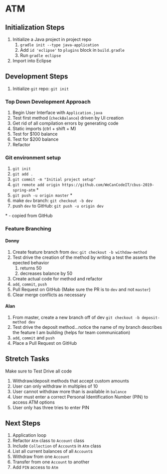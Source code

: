 # ATM

## Initialization Steps

1. Initialize a Java project in project repo
	1. `gradle init --type java-application`
	1. Add `id 'eclipse'` to `plugins` block in `build.gradle`
	1. Run `gradle eclipse`
1. Import into Eclipse

## Development Steps

1. Initialize `git` repo: `git init`

### Top Down Development Approach

1. Begin User Interface with `Application.java`
1. Test first method (`checkBalance`) driven by UI creation
1. Get rid of all compilation errors by generating code
1. Static imports (ctrl + shift + M)
1. Test for $100 balance
1. Test for $200 balance
1. Refactor

### Git environment setup

1. `git init`
1. `git add .`
1. `git commit -m "Initial project setup"`
1. `git remote add origin https://github.com/WeCanCodeIT/cbus-2019-spring-atm` \*
1. `git push -u origin master` \*
1. make `dev` branch: `git checkout -b dev`
1. push `dev` to GitHub: `git push -u origin dev`

\* - copied from GitHub

### Feature Branching

#### Donny

1. Create feature branch from `dev`: `git checkout -b withdaw-method`
1. Test drive the creation of the method by writing a test the asserts the epected behavior
	1. returns 50
	1. decreases balance by 50
1. Create actual code for method and refactor
1. `add`, `commit`, `push`
1. Pull Request on GitHub (Make sure the PR is to `dev` and not `master`)
1. Clear merge conflicts as necessary

#### Alan
1. From master, create a new branch off of dev `git checkout -b deposit-method dev`
1. Test drive the deposit method...notice the name of my branch describes the feature I am building (helps for team communication)
1. `add`, `commit` and `push`
1. Place a Pull Request on GitHub

## Stretch Tasks

Make sure to Test Drive all code
1. Withdraw/deposit methods that accept custom amounts
1. User can only withdraw in multiples of 10
1. User cannot withdraw more than is available in `balance`
1. User must enter a correct Personal Identification Number (PIN) to access ATM options
1. User only has three tries to enter PIN

## Next Steps

1. Application loop
1. Refactor `Atm` class to `Account` class
1. Include `Collection` of `Account`s in `Atm` class
1. List all current balances of all `Account`s
1. Withdraw from one `Account`
1. Transfer from one `Account` to another
1. Add `PIN` access to `Atm`